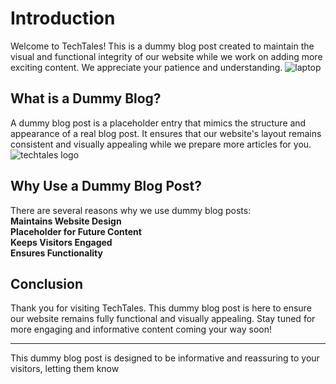 Introduction
=========================

Welcome to TechTales! This is a dummy blog post created to maintain the visual and functional integrity of our website while we work on adding more exciting content. We appreciate your patience and understanding.
![laptop](/images/posts/imageInsideBlog.png)

## What is a Dummy Blog?
A dummy blog post is a placeholder entry that mimics the structure and appearance of a real blog post. It ensures that our website's layout remains consistent and visually appealing while we prepare more articles for you.
![techtales logo](/images/posts/default-thumbnail.png)

## Why Use a Dummy Blog Post?
There are several reasons why we use dummy blog posts:
<br>
__Maintains Website Design__<br>
__Placeholder for Future Content__<br>
__Keeps Visitors Engaged__<br>
__Ensures Functionality__<br>

## Conclusion
Thank you for visiting TechTales. This dummy blog post is here to ensure our website remains fully functional and visually appealing. Stay tuned for more engaging and informative content coming your way soon!

---

This dummy blog post is designed to be informative and reassuring to your visitors, letting them know
